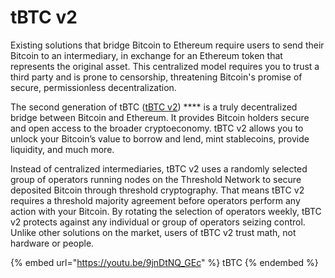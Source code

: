 # tBTC v2

Existing solutions that bridge Bitcoin to Ethereum require users to send their Bitcoin to an intermediary, in exchange for an Ethereum token that represents the original asset. This centralized model requires you to trust a third party and is prone to censorship, threatening Bitcoin's promise of secure, permissionless decentralization.

The second generation of tBTC ([tBTC v2](https://blog.threshold.network/tbtc-v2-vision-for-2022/)) **** is a truly decentralized bridge between Bitcoin and Ethereum. It provides Bitcoin holders secure and open access to the broader cryptoeconomy. tBTC v2 allows you to unlock your Bitcoin’s value to borrow and lend, mint stablecoins, provide liquidity, and much more.

Instead of centralized intermediaries, tBTC v2 uses a randomly selected group of operators running nodes on the Threshold Network to secure deposited Bitcoin through threshold cryptography. That means tBTC v2 requires a threshold majority agreement before operators perform any action with your Bitcoin. By rotating the selection of operators weekly, tBTC v2 protects against any individual or group of operators seizing control. Unlike other solutions on the market, users of tBTC v2 trust math, not hardware or people.

{% embed url="https://youtu.be/9jnDtNQ_GEc" %}
tBTC
{% endembed %}
